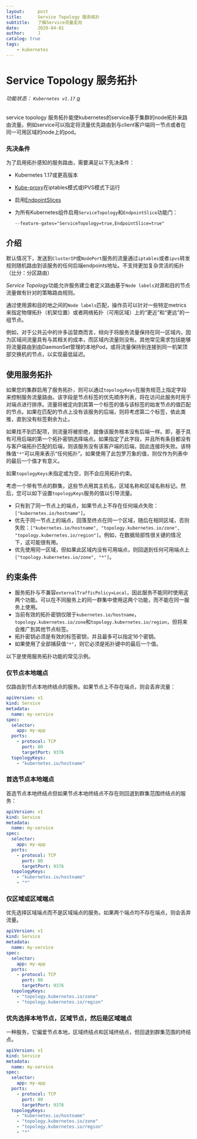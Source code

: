 ```yaml
---
layout:     post
title:      Service Topology 服务拓扑
subtitle:   了解Service流量走向 
date:       2020-04-01
author:     J
catalog: true
tags:
    - kubernetes
---
```


# Service Topology 服务拓扑

###### 功能状态： `Kubernetes v1.17` [α](https://kubernetes.io/docs/concepts/services-networking/service-topology/#)

service topology 服务拓扑能使kubernetes的service基于集群的node拓扑来路由流量。例如service可以指定将流量优先路由到与client客户端同一节点或者在同一可用区域的node上的pod。

### 先决条件

为了启用拓扑感知的服务路由，需要满足以下先决条件：

- Kubernetes 1.17或更高版本

- [Kube-proxy](https://kubernetes.io/docs/reference/command-line-tools-reference/kube-proxy/)在iptables模式或IPVS模式下运行

- 启用[EndpointSlices](https://kubernetes.io/docs/concepts/services-networking/endpoint-slices/)

- 为所有Kubernetes组件启用`ServiceTopology`和`EndpointSlice`功能门：

  ```
  --feature-gates="ServiceTopology=true,EndpointSlice=true"
  ```

## 介绍

默认情况下，发送到`ClusterIP`或`NodePort`服务的流量通过`iptables`或者`ipvs`转发规则随机路由到该服务的任何后端endpoints地址。不支持更加复杂灵活的拓扑（比分：分区路由）

 *Service Topology*功能允许服务建立者定义路由基于`Node labels`对源和目的节点流量做有针对的策略路由规则。

通过使用源和目的地之间的`Node labels`匹配，操作员可以针对一些特定metrics来指定物理拓扑（机架位置）或者网络拓扑（可用区域）上的“更近”和“更远”的一组节点。

例如，对于公共云中的许多运营商而言，倾向于将服务流量保持在同一区域内，因为区域间流量具有与其相关的成本，而区域内流量则没有。其他常见需求包括能够将流量路由到由DaemonSet管理的本地Pod，或将流量保持到连接到同一机架顶部交换机的节点，以实现最低延迟。

## 使用服务拓扑

如果您的集群启用了服务拓扑，则可以通过`topologyKeys`在服务规范上指定字段来控制服务流量路由。该字段是节点标签的优先顺序列表，将在访问此服务时用于对端点进行排序。流量将被定向到其第一个标签的值与该标签的始发节点的值匹配的节点。如果在匹配的节点上没有该服务的后端，则将考虑第二个标签，依此类推，直到没有标签剩余为止。

如果找不到匹配项，则流量将被拒绝，就像该服务根本没有后端一样。即，基于具有可用后端的第一个拓扑密钥选择端点。如果指定了此字段，并且所有条目都没有与客户端拓扑匹配的后端，则该服务没有该客户端的后端，因此连接将失败。该特殊值`"*"`可以用来表示“任何拓扑”。如果使用了此包罗万象的值，则仅作为列表中的最后一个值才有意义。

如果`topologyKeys`未指定或为空，则不会应用拓扑约束。

考虑一个带有节点的群集，这些节点用其主机名，区域名称和区域名称标记。然后，您可以如下设置`topologyKeys`服务的值以引导流量。

- 只有到了同一节点上的端点，如果节点上不存在任何端点失败： `["kubernetes.io/hostname"]`。
- 优先于同一节点上的端点，回落至终点在同一个区域，随后在相同区域，否则失败：`["kubernetes.io/hostname", "topology.kubernetes.io/zone", "topology.kubernetes.io/region"]`。例如，在数据局部性很关键的情况下，这可能很有用。
- 优先使用同一区域，但如果此区域内没有可用端点，则回退到任何可用端点上 `["topology.kubernetes.io/zone", "*"]`。

## 约束条件

- 服务拓扑与不兼容`externalTrafficPolicy=Local`，因此服务不能同时使用这两个功能。可以在不同服务上的同一群集中使用这两个功能，而不能在同一服务上使用。
- 当前有效的拓扑密钥仅限于`kubernetes.io/hostname`， `topology.kubernetes.io/zone`和`topology.kubernetes.io/region`，但将来会推广到其他节点标签。
- 拓扑密钥必须是有效的标签密钥，并且最多可以指定16个密钥。
- 如果使用了全部捕获值`"*"`，则它必须是拓扑键中的最后一个值。

以下是使用服务拓扑功能的常见示例。

### 仅节点本地端点

仅路由到节点本地终结点的服务。如果节点上不存在端点，则会丢弃流量：

```yaml
apiVersion: v1
kind: Service
metadata:
  name: my-service
spec:
  selector:
    app: my-app
  ports:
    - protocol: TCP
      port: 80
      targetPort: 9376
  topologyKeys:
    - "kubernetes.io/hostname"
```

### 首选节点本地端点

首选节点本地终结点但如果节点本地终结点不存在则回退到群集范围终结点的服务：

```yaml
apiVersion: v1
kind: Service
metadata:
  name: my-service
spec:
  selector:
    app: my-app
  ports:
    - protocol: TCP
      port: 80
      targetPort: 9376
  topologyKeys:
    - "kubernetes.io/hostname"
    - "*"
```

### 仅区域或区域端点

优先选择区域端点而不是区域端点的服务。如果两个端点均不存在端点，则会丢弃流量。

```yaml
apiVersion: v1
kind: Service
metadata:
  name: my-service
spec:
  selector:
    app: my-app
  ports:
    - protocol: TCP
      port: 80
      targetPort: 9376
  topologyKeys:
    - "topology.kubernetes.io/zone"
    - "topology.kubernetes.io/region"
```

### 优先选择本地节点，区域节点，然后是区域端点

一种服务，它偏爱节点本地，区域终结点和区域终结点，但回退到群集范围的终结点。

```yaml
apiVersion: v1
kind: Service
metadata:
  name: my-service
spec:
  selector:
    app: my-app
  ports:
    - protocol: TCP
      port: 80
      targetPort: 9376
  topologyKeys:
    - "kubernetes.io/hostname"
    - "topology.kubernetes.io/zone"
    - "topology.kubernetes.io/region"
    - "*"
```